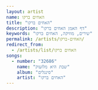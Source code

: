 ```yaml
---
layout: artist
name: האחים ברקו
title: "האחים ברקו"
description: "דף האמן האחים ברקו"
keywords: "שירים, מוזיקה, האחים ברקו"
permalink: /artists/האחים-ברקו/
redirect_from:
  - /artists/list/האחים ברקו
songs:
  - number: "32686"
    name: "שבת היא מלזעוק"
    album: "סינגלים"
    artist: "האחים ברקו"
---
```

